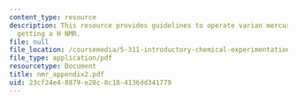 ```yaml
---
content_type: resource
description: This resource provides guidelines to operate varian mercury plus for
  getting a H NMR.
file: null
file_location: /coursemedia/5-311-introductory-chemical-experimentation-fall-2005/23cf24e48879e28c8c184136dd341779_nmr_appendix2.pdf
file_type: application/pdf
resourcetype: Document
title: nmr_appendix2.pdf
uid: 23cf24e4-8879-e28c-8c18-4136dd341779
---
```

